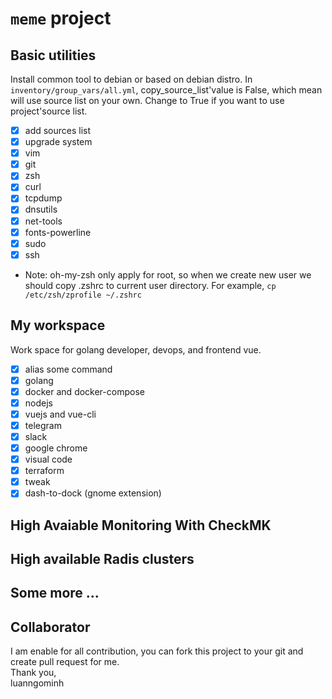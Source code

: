 # `meme` project

## Basic utilities

Install common tool to debian or based on debian distro.
In `inventory/group_vars/all.yml`, copy_source_list'value is False, which mean will use source list on your own. Change to True if you want to use project'source list.
- [x] add sources list
- [x] upgrade system 
- [x] vim
- [x] git
- [x] zsh
- [x] curl
- [x] tcpdump
- [x] dnsutils
- [x] net-tools
- [x] fonts-powerline
- [x] sudo
- [x] ssh

* Note: oh-my-zsh only apply for root, so when we create new user we should copy .zshrc to current user directory. For example, `cp /etc/zsh/zprofile ~/.zshrc`
## My workspace
Work space for golang developer, devops, and frontend vue.
- [x] alias some command
- [x] golang
- [x] docker and docker-compose
- [x] nodejs
- [x] vuejs and vue-cli
- [x] telegram
- [x] slack
- [x] google chrome
- [x] visual code
- [x] terraform
- [x] tweak
- [x] dash-to-dock (gnome extension)
 
## High Avaiable Monitoring With CheckMK

## High available Radis clusters

## Some more ... 

## Collaborator
I am enable for all contribution, you can fork this project to your git and create pull request for me.
<br>Thank you,
<br>luanngominh